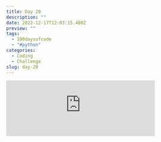 ```yaml
---
title: Day 20
description: ""
date: 2022-12-17T12:03:15.480Z
preview: ""
tags:
  - 100daysofcode
  - "#python"
categories:
  - Coding
  - Challenge
slug: day-20
---
```

<iframe src="https://mastodontech.de/@larnius/109531040032498026/embed" class="mastodon-embed" style="max-width: 100%; border: 0" width="400" allowfullscreen="allowfullscreen"></iframe><script src="https://mastodontech.de/embed.js" async="async"></script>